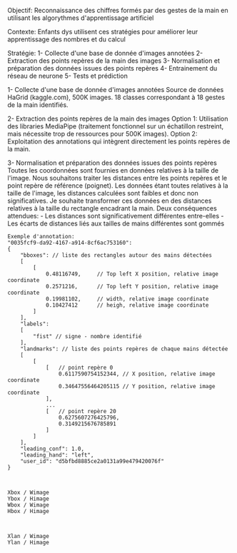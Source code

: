 


Objectif:
	Reconnaissance des chiffres formés par des gestes de la main en utilisant les algorythmes d'apprentissage artificiel
	
Contexte: 
	Enfants dys utilisent ces stratégies pour améliorer leur apprentissage des nombres et du calcul
	
Stratégie:
	1- Collecte d'une base de donnée d'images annotées 
	2- Extraction des points repères de la main des images
	3- Normalisation et préparation des données issues des points repères
	4- Entrainement du réseau de neurone
	5- Tests et prédiction 
	
	
	
1- Collecte d'une base de donnée d'images annotées 
	Source de données HaGrid (kaggle.com), 500K images.
	18 classes correspondant à 18 gestes de la main identifiés.

2- Extraction des points repères de la main des images
	Option 1: Utilisation des libraries MediaPipe (traitement fonctionnel sur un échatillon restreint, mais nécessite trop de ressources pour 500K images).
	Option 2: Exploitation des annotations qui intègrent directement les points repères de la main.
	
3- Normalisation et préparation des données issues des points repères
	Toutes les coordonnées sont fournies en données relatives à la taille de l'image.
	Nous souhaitons traiter les distances entre les points repères et le point repère de référence (poignet).
	Les données étant toutes relatives à la taille de l'image, les distances calculées sont faibles et donc non significatives.
	Je souhaite transformer ces données en des distances relatives à la taille du rectangle encadrant la main. 
	Deux conséquences attendues: 
		- Les distances sont significativement différentes entre-elles
		- Les écarts de distances liés aux tailles de mains différentes sont gommés
	
	Exemple d'annotation:
	"0035fcf9-da92-4167-a914-8cf6ac753160":
    {
        "bboxes": // liste des rectangles autour des mains détectées
        [
            [
                0.48116749,		// Top left X position, relative image coordinate
                0.2571216,		// Top left Y position, relative image coordinate
                0.19981102,		// width, relative image coordinate
                0.10427412		// heigh, relative image coordinate
            ]
        ],
        "labels":
        [
            "fist" // signe - nombre identifié
        ],
        "landmarks": // liste des points repères de chaque mains détectée
        [
            [	
                [ 	// point repère 0
                    0.6117590754152344, // X position, relative image coordinate
                    0.34647556464205115	// Y position, relative image coordinate
                ],
				...
                [	// point repère 20 
                    0.6275607276425796,
                    0.3149215676785891
                ]
            ]
        ],
        "leading_conf": 1.0,
        "leading_hand": "left",
        "user_id": "d5bfbd8885ce2a0131a99e479420076f"
	}



	Xbox / Wimage
	Ybox / Himage
	Wbox / Wimage
	Hbox / Himage



	Xlan / Wimage
	Ylan / Himage





